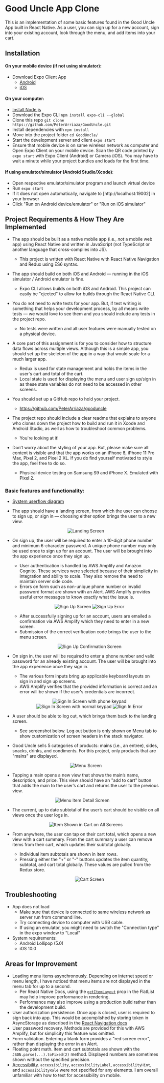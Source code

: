 # Good Uncle App Clone

This is an implementation of some basic features found in the Good Uncle App built in React Native. As a user, you can sign up for a new account, sign into your existing account, look through the menu, and add items into your cart.

## Installation

#### On your mobile device (if not using simulator):

- Download Expo Client App
  - [Android](https://play.google.com/store/apps/details?id=host.exp.exponent&referrer=www "Google Play Store")
  - [iOS](https://itunes.apple.com/app/apple-store/id982107779 "App Store")

#### On your computer:

- [Install Node.js](https://nodejs.org/en/ "Node.js download")
- Download the Expo CLI `npm install expo-cli --global`
- Clone this repo `git clone https://github.com/PeterArriaza/GoodUncle.git`
- Install dependencies with `npm install`
- Move into the project folder `cd GoodUncle/`
- Start the development server and client `expo start`
- Ensure that mobile device is on same wireless network as computer and Open Expo Client on your mobile device. Scan the QR code printed by `expo start` with Expo Client (Android) or Camera (iOS). You may have to wait a minute while your project bundles and loads for the first time.

#### If using emulator/simulator (Android Studio/Xcode):

- Open respective emulator/simulator program and launch virtual device
- Run `expo start`
- If it does not open automatically, navigate to [http://localhost:19002] in your browser
- Click "Run on Android device/emulator" or "Run on iOS simulator"

## Project Requirements & How They Are Implemented

- The app should be built as a native mobile app (i.e., _not_ a mobile web app) using React Native and written in JavaScript (not TypeScript or another language that cross-compiles into JS).

  - This project is written with React Native with React Native Navigation and Redux using ES6 syntax.

- The app should build on both iOS and Android — running in the iOS simulator / Android emulator is fine.

  - Expo CLI allows builds on both iOS and Android. This project can easily be "ejected" to allow for builds through the React Native CLI.

- You do not need to write tests for your app. But, if test writing is something that helps your development process, by all means write tests — we would love to see them and you should include any tests in the project repo.

  - No tests were written and all user features were manually tested on a physical device.

- A core part of this assignment is for you to consider how to structure data flows across multiple views. Although this is a simple app, you should set up the skeleton of the app in a way that would scale for a much larger app.

  - Redux is used for state management and holds the items in the user's cart and total of the cart.
  - Local state is used for displaying the menu and user sign up/sign in as these state variables do not need to be accessed in other screens.

- You should set up a GitHub repo to hold your project.

  - https://github.com/PeterArriaza/gooduncle

- The project repo should include a clear readme that explains to anyone who clones down the project how to build and run it in Xcode and Android Studio, as well as how to troubleshoot common problems.

  - You're looking at it!

- Don’t worry about the styling of your app. But, please make sure all content is visible and that the app works on an iPhone 8, iPhone 11 Pro Max, Pixel 2, and Pixel 2 XL. If you do find yourself motivated to style the app, feel free to do so.
  - Physical device testing on Samsung S9 and iPhone X. Emulated with Pixel 2.

### Basic features and functionality:

- [System userflow diagram](https://www.figma.com/file/eHVTwF9HGnRUA7RfbrIQyd/GoodUncle?node-id=0%3A1 "System userflow diagram")

- The app should have a landing screen, from which the user can choose to sign up, or sign in — choosing either option brings the user to a new view.
  <p align="center">
  <img src="assets/images/landing-screen.png" alt="Landing Screen">
  </p>
- On sign up, the user will be required to enter a 10-digit phone number and minimum 6-character password. A unique phone number may only be used once to sign up for an account. The user will be brought into the app experience once they sign up.

  - User authentication is handled by AWS Amplify and Amazon Cognito. These services were selected because of their simplicity in integration and ability to scale. They also remove the need to maintain server side code.
  - Errors on form such as non-unique phone number or invalid password format are shown with an Alert. AWS Amplify provides useful error messages to know exactly what the issue is.
    <p float="left" align="center">
      <img src="assets/images/sign-up-screen.png" alt="Sign Up Screen">
      <img src="assets/images/sign-up-error.png" alt="Sign Up Error">
      </p>
  - After successfully signing up for an account, users are emailed a confirmation via AWS Amplify which they need to enter in a new screen.
  - Submission of the correct verification code brings the user to the menu screen.
     <p align="center">
    <img src="assets/images/sign-up-confirm-screen.png" alt="Sign Up Confirmation Screen">
    </p>

- On sign in, the user will be required to enter a phone number and valid password for an already existing account. The user will be brought into the app experience once they sign in.
  - The various form inputs bring up applicable keyboard layouts on sign in and sign up screens.
  - AWS Amplify verifies that the provided information is correct and an error will be shown if the user's credentials are incorrect.
    <p float="left" align="center">
      <img src="assets/images/sign-in-screen-phone-number.png" alt="Sign In Screen with phone keypad">
      <img src="assets/images/sign-in-screen-password.png" alt="Sign In Screen with normal keypad">
      <img src="assets/images/sign-in-error.png" alt="Sign In Error">
      </p>
- A user should be able to log out, which brings them back to the landing screen.

  - See screenshot below. Log out button is only shown on Menu tab to show customization of screen headers in the stack navigator.

- Good Uncle sells 5 categories of products: mains (i.e., an entree), sides, snacks, drinks, and condiments. For this project, only products that are "mains" are displayed.

  <p align="center">
    <img src="assets/images/menu-screen.png" alt="Menu Screen">
    </p>

- Tapping a main opens a new view that shows the main’s name, description, and price. This view should have an "add to cart" button that adds the main to the user’s cart and returns the user to the previous view.

<p align="center">
  <img src="assets/images/menu-item-detail-screen.png" alt="Menu Item Detail Screen">
  </p>

- The current, up to date subtotal of the user’s cart should be visible on all views once the user logs in.

  <p align="center">
    <img src="assets/images/menu-screen-item-in-cart.png" alt="Item Shown in Cart on All Screens">
    </p>

- From anywhere, the user can tap on their cart total, which opens a new view with a cart summary. From the cart summary a user can remove items from their cart, which updates their subtotal globally.
  - Individual item subtotals are shown in item rows.
  - Pressing either the "+" or "-" buttons updates the item quantity, subtotal, and cart total globally. These values are pulled from the Redux store.
    <p align="center">
      <img src="assets/images/cart-screen.png" alt="Cart Screen">
      </p>
      
## Troubleshooting

- App does not load
  - Make sure that device is connected to same wireless network as server run from command line.
  - Try connecting device to computer with USB cable.
  - If using an emulator, you might need to switch the "Connection type" in the expo window to "Local"
- System requirements:
  - Android Lollipop (5.0)
  - iOS 10.0

## Areas for Improvement

- Loading menu items asynchronously. Depending on internet speed or menu length, I have noticed that menu items are not displayed in the menu tab for up to a second.
  - Per React Native Docs, using the [`getItemLayout`](https://facebook.github.io/react-native/docs/flatlist.html#getitemlayout "Get Item Layout Prop") prop in the FlatList may help improve performance in rendering.
  - Performance may also improve using a production build rather than the development build.
- User authorization persistence. Once app is closed, user is required to sign back into app. This would be accomplished by storing token in AsyncStorage as described in the [React Navigation docs](https://reactnavigation.org/docs/en/auth-flow.html "React Navigation - Auth Flow")
- User password recovery. Methods are provided for this with AWS Amplify, but for simplicity this feature was omitted.
- Form validation. Entering a blank form provides a "red screen error", rather than displaying the error in an Alert.
- Floating point math. Item and cart subtotals are shown with the `JSON.parse(...).toFixed(2)` method. Displayed numbers are sometimes shown without the specified precision.
- [Accessibility](https://facebook.github.io/react-native/docs/accessibility "React Native Accessibility Docs"). `accessibility`, `accessibilityLabel`, `accessibilityHint`, and `accessibilityRole` were not specified for any elements.  I am overall unfamiliar with how to test for accessibility on mobile.  
